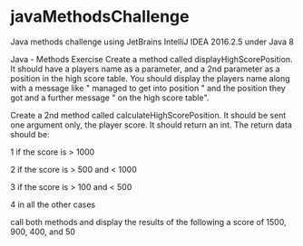 # javaMethodsChallenge
Java methods challenge using JetBrains IntelliJ IDEA 2016.2.5 under Java 8

Java - Methods Exercise
Create a method called displayHighScorePosition. It should have a players name as a parameter, and a 2nd parameter as a position in the high score table. You should display the players name along with a message like " managed to get into position " and the position they got and a further message " on the high score table".

Create a 2nd method called calculateHighScorePosition. It should be sent one argument only, the player score. It should return an int. The return data should be:

1 if the score is > 1000

2 if the score is > 500 and < 1000

3 if the score is > 100 and < 500

4 in all the other cases

call both methods and display the results of the following a score of 1500, 900, 400, and 50
